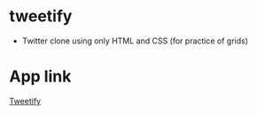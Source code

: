 # tweetify
- Twitter clone using only HTML and CSS (for practice of grids)

# App link
[Tweetify](https://rm-tweetify.netlify.app/)

